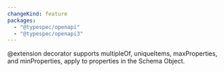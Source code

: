 ```yaml
---
changeKind: feature
packages:
  - "@typespec/openapi"
  - "@typespec/openapi3"
---
```


@extension decorator supports multipleOf, uniqueItems, maxProperties, and minProperties, apply to properties in the Schema Object.
